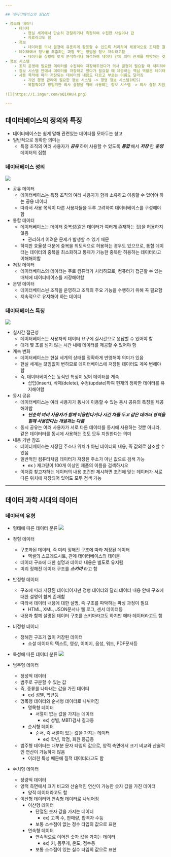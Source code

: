 ```yaml
--- 

## 데이터베이스의 필요성

- 정보와 데이터
	- 데이터
		- 현실 세계에서 단순히 관찰하거나 측정하여 수집한 사실이나 값
		- 자료라고도 함
	- 정보
		- 데이터를 의사 결정에 유용하게 활용할 수 있도록 처리하여 체곚덕으로 조직한 결과물
	- 데이터에서 정보를 추출하는 과정 또는 방법을 정보 처리라고함
		- 데이터를 상황에 맞게 분석하거나 해석하여 데이터 간의 의미 관계를 파악하는 것
- 정보 시스템
	- 조직 운영에 필요한 데이터를 수집하여 저장해두었다가 의사 결정이 필요할 때 처리하여 유용한 정보를 만들어 주는 수단
	- 정보 시스템 안에서 데이터를 저장하고 있다가 필요할 때 제공하는 핵심 역할은 데이터베이스가 담당
	- 사용 목적에 따라 저장되는 데이터의 내용도 다르고 부르는 이름도 달라짐
		- 기업 경영 관리에 필요한 정보 시스템 -> 경영 정보 시스템(MIS)
		- 복합적이고 광범위한 의사 결정을 위해 사용되는 정보 시스템 -> 의사 결정 지원 시스템(DSS)
	
![](https://i.imgur.com/oQIXWuH.png)

--- 
```

## 데이터베이스의 정의와 특징

- 데이터베이스는 쉽게 말해 관련있는 데이터를 모아두는 창고
- 일반적으로 정확한 의미는
	- 특정 조직의 여러 사용자가 ***공유*** 하여 사용할 수 있도록 ***통합*** 해서 ***저장*** 한 ***운영*** 데이터의 집합

### 데이터베이스 정의

![](https://i.imgur.com/DmYRhNn.png)

- 공유 데이터
	- 데이터베이스는 특정 조직의 여러 사용자가 함께 소유하고 이용할 수 있어야 하는 공용 데이터
	- 따라서 사용 목적이 다른 사용자들을 두루 고려하여 데이터베이스를 구성해야 함
- 통합 데이터
	- 데이터베이스는 데이터 중복성(같은 데이터가 여러개 존재하는 것)을 허용하지 않음
		- 관리하기 어려운 문제가 발생할 수 있기 때문
	- 하지만 효율성 때문에 중복을 의도적으로 허용하는 경우도 있으므로, 통합 데이터는 데이터의 중복을 최소화하고 통제가 가능한 중복만 허용하는 데이터라고 이해해야함
- 저장 데이터
	- 데이터베이스의 데이터는 주로 컴퓨터가 처리하므로, 컴퓨터가 접근할 수 있는 매체에 데이터베이스를 저장해야함
- 운영 데이터
	- 데이터베이스늰 조직을 운영하고 조직의 주요 기능을 수행하기 위해 꼭 필요함
	- 지속적으로 유지해야 하는 데이터

### 데이터베이스 특징

![](https://i.imgur.com/aV9ssga.png)

- 실시간 접근성
	- 데이터베이스는 사용자의 데이터 요구에 실시간으로 응답할 수 있어야 함
	- 대개 몇 초를 넘지 않는 시간 내에 데이터를 제공할 수 있어야 함
- 계속 변화
	- 데이터베이스는 현실 세계의 상태를 정확하게 반영해야 의미가 있음
	- 현실 세계는 끊임없이 변하므로 데이터베이스에 저장된 데이터도 계쏙 변해야함
	- 즉, 데이터베이스는 동적인 특징이 있어 데이터를 계속
		- 삽입(insert), 삭제(delete), 수정(update)하여 현재의 정확한 데이터를 유지해야함
- 동시 공유
	- 데이터베이스는 여러 사용자가 동시에 이용할 수 있는 동시 공유의 특징을 제공해야함
		- ***단순히 여러 사용자가 함께 이용한다거나 시간 차를 두고 같은 데이터 영역을 함꼐 사용한다는 개념과는 다름***
	- 동시 공유는 여러 사용자가 서로 다른 데이터를 동시에 사용하는 것뿐 아니라, 같은 데이터터를 동시에 사용하는 것도 모두 지원한다는 의미
- 내용 기반 참조
	- 데이터베이스는 저장된 주소나 위치가 아닌 데이터의 내용, 즉 값의로 참조할 수 있음
	- 일반적인 컴퓨터처럼 데이터가 저장된 주소가 아닌 값으로 검색 가능
		- ex ) 재고량이 100개 이상인 제품의 이름을 검색하시오
	- 이처럼 찾고자하는 데이터의 내용 조건만 제시하면 조건에 맞는 데이터가 서로 다른 위치에 저장되어 있어도 모두 검색 가능

--- 
## 데이터 과학 시대의 데이터

### 데이터의 유형

- 형태에 따른 데이터 분류
![](https://i.imgur.com/2sDpEIX.png)

- 정형 데이터
	- 구조화된 데이터, 즉 미리 정해진 구조에 따라 저장된 데이터
		- 엑셀의 스프레드시트, 관계 데이터베이스의 테이블
	- 데이터 구조에 대한 설명과 데이터 내용은 별도로 유지됨
	- 미리 정해진 데이터 구조를 ***스키마*** 라고 함
- 반정형 데이터
	- 구조에 따라 저장된 데이터이지만 정형 데이터와 달리 데이터 내용 안에 구조에 대한 설명이 함께 존재함
	- 따라서 데이터 내용에 대한 설명, 즉 구조를 파악하는 파싱 과정이 필요
		- HTML, XML, JSON문서나 웹 로그, 센서 데이터등
	- 내용과 함꼐 설명된 데이터 구조를 스키마라고도 하지만 메타 데이터라고도 함
- 비정형 데이터
	- 정해진 구조가 없이 저장된 데이터
		- 소셜 데이터의 텍스트, 영상, 이미지, 음성, 워드, PDF문서등


- 특성에 따른 데이터 분류
![](https://i.imgur.com/LwPvRpZ.png)

- 범주형 데이터
	- 정성적 데이터
	- 범주로 구분할 수 있는 값
	- 즉, 종류를 나타내는 값을 가진 데이터
		- ex) 성별, 학년등
	- 명목형 데이터와 순서형 데이터로 나뉘어짐
		- 명목형 데이터
			- 서열이 없는 값을 가지는 데이터
				- ex) 성별, MBTI검사 결과등
		- 순서형 데이터
			- 순서, 즉 서열이 있는 값을 가지는 데이터
				- ex) 학년, 학점, 회원 등급등
	- 범주형 데이터는 대부분 문자 타입의 값으로, 양적 측면에서 크기 비교와 산술적인 연산이 가능하지 않음
		- 이러한 특성 때문에 질적 데이터라고도 함
- 수치형 데이터
	- 장량적 데이터
	- 양적 측면에서 크기 비교와 산술적인 연산이 가능한 숫자 값을 가진 데이터
		- 양적 데이터라고도 함
	- 이산형 데이터와 연속형 데이터로 나뉘어짐
		- 이산형 데이터
			- 단절된 숫자 값을 가지는 데이터
				- ex) 고객 수, 판매량, 합격자 수등
			- 보통 소수점이 없는 정수 타입의 값으로 표현
		- 연속형 데이터
			- 연속적으로 이어진 숫자 값을 가지는 데이터
				- ex) 키, 몸무게, 온도, 점수등
			- 보통 소수점이 있는 실수 타입의 값으로 표현
			